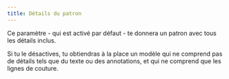 ```yaml
---
title: Détails du patron
---
```


Ce paramètre - qui est activé par défaut - te donnera un patron avec tous les détails inclus.

Si tu le désactives, tu obtiendras à la place un modèle qui ne comprend pas de détails tels que du texte ou des annotations, et qui ne comprend que les lignes de couture.

